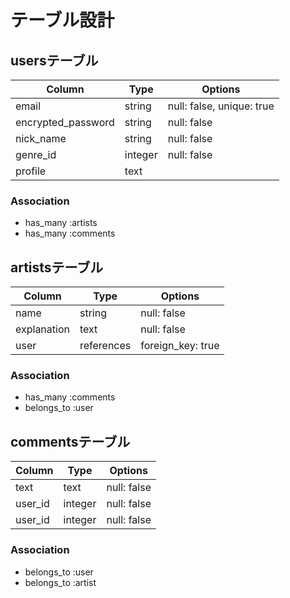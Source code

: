 # テーブル設計

## usersテーブル
| Column             | Type    | Options                   |
| ------------------ | ------- | ------------------------- |
| email              | string  | null: false, unique: true |
| encrypted_password | string  | null: false               |
| nick_name          | string  | null: false               |
| genre_id           | integer | null: false               |
| profile            | text    |                           |

### Association
- has_many :artists
- has_many :comments

## artistsテーブル
| Column      | Type       | Options           |
| ----------- | ---------- | ----------------- |
| name        | string     | null: false       |
| explanation | text       | null: false       |
| user        | references | foreign_key: true |

### Association
- has_many :comments
- belongs_to :user

## commentsテーブル
| Column   | Type    | Options        |
| ---------| ------- | -------------- |
| text     | text    | null: false    |
| user_id  | integer | null: false    |
| user_id  | integer | null: false    |

### Association
- belongs_to :user
- belongs_to :artist